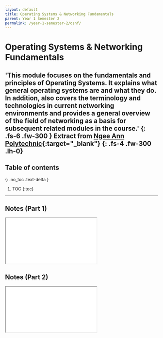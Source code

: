 ```yaml
---
layout: default
title: Operating Systems & Networking Fundamentals
parent: Year 1 Semester 2
permalink: /year-1-semester-2/osnf/
---
```

# Operating Systems & Networking Fundamentals

'This module focuses on the fundamentals and principles of Operating Systems. It explains what general operating systems are and what they do. In addition, also covers the terminology and technologies in current networking environments and provides a general overview of the field of networking as a basis for subsequent related modules in the course.'
{: .fs-6 .fw-300 }
Extract from [Ngee Ann Polytechnic](https://www.np.edu.sg/ict/Pages/it-syllabus.aspx){:target="_blank"}
{: .fs-4 .fw-300 .lh-0}
---

<link rel="stylesheet" type="text/css" media="all" href="../../css.css" />

## Table of contents
{: .no_toc .text-delta }

1. TOC
{:toc}

---

## Notes (Part 1)
<iframe src="../../src/OSNF_notes.pdf" class="pdf"></iframe>

## Notes (Part 2)
<iframe src="../../src/OSNF_notes.pdf" class="pdf"></iframe>